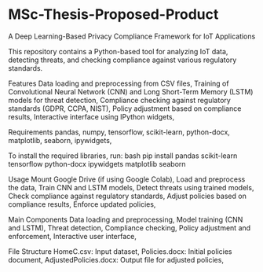 # MSc-Thesis-Proposed-Product
A Deep Learning-Based Privacy Compliance Framework for IoT Applications

This repository contains a Python-based tool for analyzing IoT data, detecting threats, and checking compliance against various regulatory standards.

Features
Data loading and preprocessing from CSV files,
Training of Convolutional Neural Network (CNN) and Long Short-Term Memory (LSTM) models for threat detection,
Compliance checking against regulatory standards (GDPR, CCPA, NIST),
Policy adjustment based on compliance results,
Interactive interface using IPython widgets,

Requirements
pandas,
numpy,
tensorflow,
scikit-learn,
python-docx,
matplotlib,
seaborn,
ipywidgets,

To install the required libraries, run:
bash
pip install pandas scikit-learn tensorflow python-docx ipywidgets matplotlib seaborn

Usage
Mount Google Drive (if using Google Colab),
Load and preprocess the data,
Train CNN and LSTM models,
Detect threats using trained models,
Check compliance against regulatory standards,
Adjust policies based on compliance results,
Enforce updated policies,

Main Components
Data loading and preprocessing,
Model training (CNN and LSTM),
Threat detection,
Compliance checking,
Policy adjustment and enforcement,
Interactive user interface,

File Structure
HomeC.csv: Input dataset,
Policies.docx: Initial policies document,
AdjustedPolicies.docx: Output file for adjusted policies,
